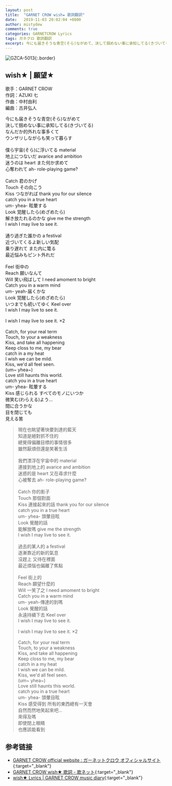 ```yaml
---
layout: post
title:  "GARNET CROW wish★ 歌詞翻訳"
date:   2019-11-03 20:02:04 +0800
author: mistydew
comments: true
categories: GARNETCROW Lyrics
tags: ガネクロ 歌詞翻訳
excerpt: 今にも届きそうな青空(そら)ながめて、決して掴めない事に承知してる(きづいてる)。なんだか的外れな事多くて、ウンザリしながらも笑って暮らす。
---
```

![GZCA-5013](https://raw.githubusercontent.com/mistydew/gc2/master/cover/album/GZCA-5013.jpg){:.border}

## wish★ | 願望★

歌手：GARNET CROW<br>
作詞：AZUKI 七<br>
作曲：中村由利<br>
編曲：古井弘人

<div class="lyric-original">
<p>
今にも届きそうな青空(そら)ながめて<br>
決して掴めない事に承知してる(きづいてる)<br>
なんだか的外れな事多くて<br>
ウンザリしながらも笑って暮らす<br>
<br>
僕ら宇宙(そら)に浮いてる material<br>
地上につないだ avarice and ambition<br>
迷うのは heart また何か求めて<br>
心奪われて ah- role-playing game?<br>
<br>
Catch 君のかげ<br>
Touch その向こう<br>
Kiss つながれば thank you for our silence<br>
catch you in a true heart<br>
um- yhea- 眩暈する<br>
Look 覚醒したら(めざめたら)<br>
解き放たれるのかな give me the strength<br>
I wish I may live to see it.<br>
<br>
通り過ぎた誰かの a festival<br>
近づいてくるよ新しい気配<br>
乗り遅れて また内に篭る<br>
最近悩みもピント外れだ<br>
<br>
Feel 街中の<br>
Reach 願いなんて<br>
Will 笑い飛ばして I need amoment to bright<br>
Catch you in a warm mind<br>
um- yeah-届くかな<br>
Look 覚醒したら(めざめたら)<br>
いつまでも続いてゆく Keel over<br>
I wish I may live to see it.<br>
<br>
I wish I may live to see it. ×2<br>
<br>
Catch, for your real term<br>
Touch, to your a weakness<br>
Kiss, and take all happening<br>
Keep closs to me, my bear<br>
catch in a my heat<br>
I wish we can be mild.<br>
Kiss, we'd all feel seen.<br>
(um~ yhea~)<br>
Love still haunts this world.<br>
catch you in a true heart<br>
um- yhea- 眩暈する<br>
Kiss 感じられる すべてのモノにいつか<br>
微笑む(わらえる)よう…<br>
間に合うかな<br>
目を閉じても<br>
見える筈
</p>
</div>

<div class="lyric-translation">
<blockquote>
現在也眺望著快要到達的藍天<br>
知道是絕對抓不住的<br>
總覺得偏離目標的事情很多<br>
雖然厭煩但還是笑著生活<br>
<br>
我們漂浮在宇宙中的 material<br>
連接到地上的 avarice and ambition<br>
迷惑的是 heart 又在尋求什麼<br>
心被奪去 ah- role-playing game?<br>
<br>
Catch 你的影子<br>
Touch 那個對面<br>
Kiss 連接起來的話 thank you for our silence<br>
catch you in a true heart<br>
um- yhea- 頭暈目眩<br>
Look 覺醒的話<br>
能解放嗎 give me the strength<br>
I wish I may live to see it.<br>
<br>
過去的某人的 a festival<br>
逐漸靠近的新的氣息<br>
沒趕上 又待在裡面<br>
最近煩惱也偏離了焦點<br>
<br>
Feel 街上的<br>
Reach 願望什麼的<br>
Will 一笑了之 I need amoment to bright<br>
Catch you in a warm mind<br>
um- yeah-傳達的到嗎<br>
Look 覺醒的話<br>
永遠持續下去 Keel over<br>
I wish I may live to see it.<br>
<br>
I wish I may live to see it. ×2<br>
<br>
Catch, for your real term<br>
Touch, to your a weakness<br>
Kiss, and take all happening<br>
Keep closs to me, my bear<br>
catch in a my heat<br>
I wish we can be mild.<br>
Kiss, we'd all feel seen.<br>
(um~ yhea~)<br>
Love still haunts this world.<br>
catch you in a true heart<br>
um- yhea- 頭暈目眩<br>
Kiss 感受得到 所有的東西總有一天會<br>
自然而然地笑起來吧...<br>
來得及嗎<br>
即使閉上眼睛<br>
也應該能看到
</blockquote>
</div>

## 参考链接

* [GARNET CROW official website : ガーネットクロウ オフィシャルサイト](http://www.garnetcrow.com){:target="_blank"}
* [GARNET CROW wish★ 歌詞 - 歌ネット](https://www.uta-net.com/song/20132){:target="_blank"}
* [wish★ Lyrics \| GARNET CROW music diary](https://mistydew.github.io/gc/lyrics/original/wish★.html){:target="_blank"}
